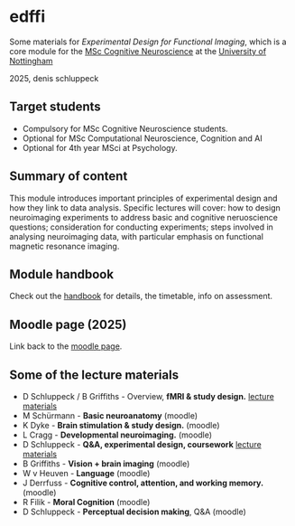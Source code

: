 # edffi

Some materials for *Experimental Design for Functional Imaging*, which is a core module for the [MSc Cognitive Neuroscience](https://www.nottingham.ac.uk/pgstudy/course/taught/cognitive-neuroscience-msc) at the [University of Nottingham](https://www.nottingham.ac.uk/psychology/)

2025, denis schluppeck


## Target students

- Compulsory for MSc Cognitive Neuroscience students.
- Optional for MSc Computational Neuroscience, Cognition and AI  
- Optional for 4th year MSci at Psychology.

## Summary of content

This module introduces important principles of experimental design and how they link to data analysis. Specific lectures will cover: how to design neuroimaging experiments to address basic and cognitive neruoscience questions; consideration for conducting experiments; steps involved in analysing neuroimaging data, with particular emphasis on functional magnetic resonance imaging.

## Module handbook

Check out the [handbook](00-handbook/Readme.md) for details, the timetable, info on assessment.

## Moodle page (2025)

Link back to the [moodle page](https://moodle.nottingham.ac.uk/course/view.php?id=158948).

## Some of the lecture materials

- D Schluppeck / B Griffiths - Overview, **fMRI & study design.** [lecture materials](01-overview+design/)
- M Schürmann  - **Basic neuroanatomy** (moodle)
- K Dyke       - **Brain stimulation & study design.** (moodle)
- L Cragg      - **Developmental neuroimaging.** (moodle)
- D Schluppeck - **Q&A, experimental design, coursework** [lecture materials](05-design-q+a/index.md)
- B Griffiths  - **Vision + brain imaging** (moodle)
- W v Heuven   - **Language** (moodle)
- J Derrfuss   - **Cognitive control, attention, and working memory.** (moodle)
- R Filik      - **Moral Cognition** (moodle)
- D Schluppeck - **Perceptual decision making**, Q&A (moodle)
  